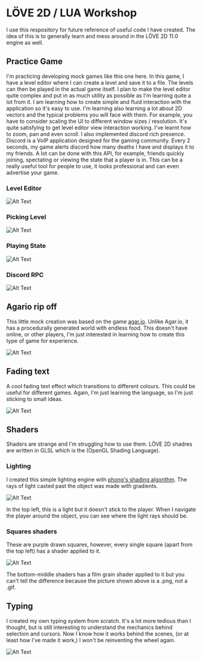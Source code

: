 # LÖVE 2D / LUA Workshop

I use this respository for future reference of useful code I have created. The idea of this is to generally learn and mess around in the LÖVE 2D 11.0 engine as well. 

## Practice Game

I'm practicing developing mock games like this one here. In this game, I have a level editor where I can create a level and save it to a file. The levels can then be played in the actual game itself. I plan to make the level editor quite complex and put in as much utility as possible as I'm learning quite a lot from it. I am learning how to create simple and fluid interaction with the application so it's easy to use. I'm learning also learning a lot about 2D vectors and the typical problems you will face with them. For example, you have to consider scaling the UI to different window sizes / resolution. It's quite satisfying to get level editor view interaction working. I've learnt how to zoom, pan and even scroll. I also implemented discord rich presence. Discord is a VoIP application designed for the gaming community. Every 2 seconds, my game alerts discord how many deaths I have and displays it to my friends. A lot can be done with this API, for example, friends quickly joining, spectating or viewing the state that a player is in. This can be a really useful tool for people to use, it looks professional and can even advertise your game.

### Level Editor

![Alt Text](https://media.giphy.com/media/5nvUszACUc4SVw4dMT/giphy.gif)

### Picking Level

![Alt Text](https://media.giphy.com/media/55kujmAtxV1H08io1y/giphy.gif)

### Playing State

![Alt Text](https://media.giphy.com/media/euCvFMpcEvAq3Bys7x/giphy.gif)

### Discord RPC

![Alt Text](https://i.gyazo.com/23270601dfd5bde618faa1f3314fa338.png)


## Agario rip off

This little mock creation was based on the game [agar.io](http://agar.io/). Unlike Agar.io, it has a procedurally generated world with endless food. This doesn't have online,  or other players, I'm just interested in learning how to create this type of game for experience.

![Alt Text](https://media.giphy.com/media/QLRHAHDiy9634sCYiH/giphy.gif)

## Fading text

A cool fading text effect which transitions to different colours. This could be useful for different games. Again, I'm just learning the language, so I'm just sticking to small ideas.

![Alt Text](https://media.giphy.com/media/1xOyI9xMWaNr7g2z5J/giphy.gif)

## Shaders

Shaders are strange and I'm struggling how to use them. LÖVE 2D shadres are written in GLSL which is the (OpenGL Shading Language).

### Lighting

I created this simple lighting engine with [phong's shading algorithm](https://mrl.nyu.edu/~perlin/courses/fall2005ugrad/phong.html). The rays of light casted past the object was made with gradients.

![Alt Text](https://i.gyazo.com/721a1d6f27c8ceab619f5b3ea13af06b.gif)

In the top left, this is a light but it doesn't stick to the player. When I navigate the player around the object, you can see where the light rays should be.

### Squares shaders

These are purple drawn squares, however, every single square (apart from the top left) has a shader applied to it. 

![Alt Text](https://i.gyazo.com/a4ec582719272d3ea388eb04a63fbbf6.png)

The bottom-middle shaders has a film grain shader applied to it but you can't tell the difference because the picture shown above is a .png, not a .gif.

## Typing

I created my own typing system from scratch. It's a lot more tedious than I thought, but is still interesting to understand the mechanics behind selection and cursors. Now I know how it works behind the scenes, (or at least how I've made it work,) I won't be reinventing the wheel again.

![Alt Text](https://i.gyazo.com/2ddb42736ab8efc2aba52dff3366329d.gif)